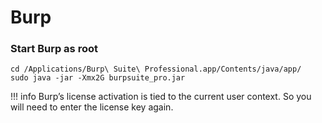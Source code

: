 # Burp

### Start Burp as root

```
cd /Applications/Burp\ Suite\ Professional.app/Contents/java/app/
sudo java -jar -Xmx2G burpsuite_pro.jar
```

!!! info
    Burp’s license activation is tied to the current user context. So you will need to enter the license key again.

